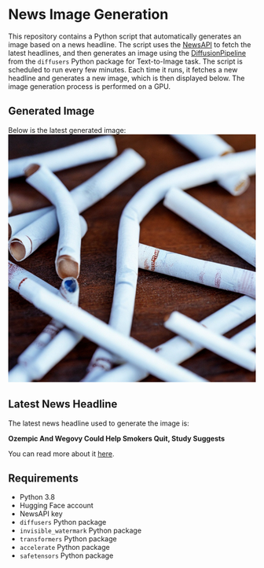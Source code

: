 # News Image Generation
This repository contains a Python script that automatically generates an image based on a news headline. The script uses the [NewsAPI](https://newsapi.org/) to fetch the latest headlines, and then generates an image using the [DiffusionPipeline](https://github.com/huggingface/diffusers) from the `diffusers` Python package for Text-to-Image task.
The script is scheduled to run every few minutes. Each time it runs, it fetches a new headline and generates a new image, which is then displayed below. The image generation process is performed on a GPU.

## Generated Image
Below is the latest generated image:
![Generated Image](image.png)

## Latest News Headline
The latest news headline used to generate the image is:

**Ozempic And Wegovy Could Help Smokers Quit, Study Suggests**

You can read more about it [here](https://news.google.com/rss/articles/CBMibWh0dHBzOi8vd3d3LmZvcmJlcy5jb20vc2l0ZXMvcm9iZXJ0aGFydC8yMDI0LzA3LzMwL296ZW1waWMtYW5kLXdlZ292eS1jb3VsZC1oZWxwLXNtb2tlcnMtcXVpdC1zdHVkeS1zdWdnZXN0cy_SAQA?oc=5).

## Requirements
- Python 3.8
- Hugging Face account
- NewsAPI key
- `diffusers` Python package
- `invisible_watermark` Python package
- `transformers` Python package
- `accelerate` Python package
- `safetensors` Python package
